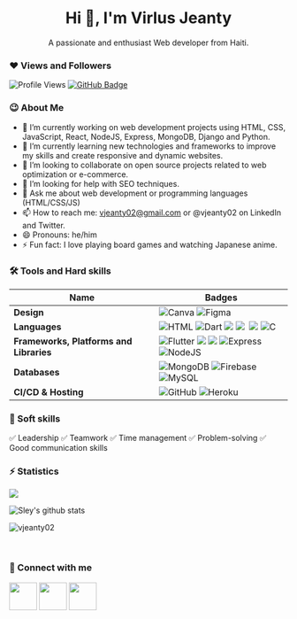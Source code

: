 <h1 align = "center" >Hi 👋, I'm Virlus Jeanty</h1>
<p align="center">A passionate and enthusiast Web developer from Haiti.</p>

### ❤ Views and Followers
![Profile Views](https://komarev.com/ghpvc/?username=vjeanty02&color=brightgreen&style=plastic)
<a href="https://github.com/vjeanty02?tab=followers"><img src="https://img.shields.io/github/followers/vjeanty02?label=Followers&style=social" alt="GitHub Badge"></a>

### 😉 About Me 

- 🔭 I’m currently working on web development projects using HTML, CSS, JavaScript, React, NodeJS, Express, MongoDB, Django and Python.
- 🌱 I’m currently learning new technologies and frameworks to improve my skills and create responsive and dynamic websites.
- 👯 I’m looking to collaborate on open source projects related to web optimization or e-commerce.
- 🤔 I’m looking for help with SEO techniques.
- 💬 Ask me about web development or programming languages (HTML/CSS/JS)
- 📫 How to reach me: vjeanty02@gmail.com or @vjeanty02 on LinkedIn and Twitter.
- 😄 Pronouns: he/him
- ⚡ Fun fact: I love playing board games and watching Japanese anime.

### 🛠 Tools and Hard skills

Name | Badges
--- | ---
**Design**  |  ![Canva](https://img.shields.io/badge/Canva-blue?style=for-the-badge&logo=Canva&logoColor=#blue)  ![Figma](https://img.shields.io/badge/figma-%23F24E1E.svg?style=for-the-badge&logo=figma&logoColor=white) 
**Languages**  |  ![HTML](https://img.shields.io/badge/HTML5-E34F26?style=for-the-badge&logo=html5&logoColor=white) ![Dart](https://img.shields.io/badge/dart-%230175C2.svg?style=for-the-badge&logo=dart&logoColor=white) <img src="https://img.shields.io/badge/JavaScript-323330?style=for-the-badge&logo=javascript&logoColor=F7DF1E" /> <img src="https://img.shields.io/badge/CSS3-1572B6?style=for-the-badge&logo=css3&logoColor=white" /> <img src="" /> <img src="https://img.shields.io/badge/Python-3776AB.svg?style=for-the-badge&logo=Python&logoColor=white" /> ![C](https://img.shields.io/badge/c-%2300599C.svg?style=for-the-badge&logo=c&logoColor=white)
**Frameworks, Platforms and Libraries** | ![Flutter](https://img.shields.io/badge/Flutter-%2302569B.svg?style=for-the-badge&logo=Flutter&logoColor=white) <img src="https://img.shields.io/badge/Bootstrap-563D7C?style=for-the-badge&logo=bootstrap&logoColor=white" /> <img src="https://img.shields.io/badge/React-20232A?style=for-the-badge&logo=react&logoColor=61DAFB" /> ![Express](https://img.shields.io/badge/Express-000?style=for-the-badge&logo=express&logoColor=white) ![NodeJS](https://img.shields.io/badge/node.js-6DA55F?style=for-the-badge&logo=node.js&logoColor=white)
**Databases**  | ![MongoDB](https://img.shields.io/badge/MongoDB-%234ea94b.svg?style=for-the-badge&logo=mongodb&logoColor=white) ![Firebase](https://img.shields.io/badge/firebase-%23039BE5.svg?style=for-the-badge&logo=firebase) ![MySQL](https://img.shields.io/badge/mysql-%2300f.svg?style=for-the-badge&logo=mysql&logoColor=white)
**CI/CD & Hosting**   | ![GitHub](https://img.shields.io/badge/Github-%232671E5.svg?style=for-the-badge&logo=github&logoColor=white) ![Heroku](https://img.shields.io/badge/heroku-blue?style=for-the-badge&logo=heroku&logoColor=#blue)
</p>


### 👔 Soft skills

✅ Leadership ✅ Teamwork ✅ Time management ✅ Problem-solving ✅ Good communication skills


### ⚡ Statistics

<p><img align="center" src="https://github-readme-stats.vercel.app/api/top-langs/?username=vjeanty02&langs_count=8&layout=compact&theme=dark&hide_border=false" /></p>
<p><img align="center" src="https://github-readme-stats.vercel.app/api?username=vjeanty02&show_icons=true&include_all_commits=true&count_private=true&layout=compact&theme=dark&hide_border=false&border_radius=2&hide=contribs" alt="Sley's github stats" /></p>

<p><img align="center" src="https://github-readme-streak-stats.herokuapp.com/?user=vjeanty02&theme=dark" alt="vjeanty02" /></p>
<br/>

### 🤝 Connect with me
<a href="mailto:vjeanty02@gmail.com"><img src='https://img.shields.io/badge/Gmail-white?style=for-the-badge&logo=gmail&logoColor=#blue' height='50px'></a>
<a href='https://linkedin.com/in/vjeanty02'><img src='https://img.shields.io/badge/LinkedIN-white?style=for-the-badge&logo=linkedin&logoColor=blue' height='50px'/></a>
<a href='https://twitter.com/vjeanty02'><img src='https://img.shields.io/badge/twitter-white?style=for-the-badge&logo=twitter&logoColor=blue' height='50px'/></a>
